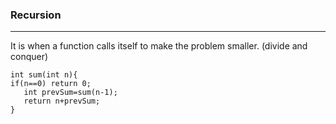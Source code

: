 ### Recursion 

---

It is when a function calls itself to make the problem smaller. (divide and conquer)

```cp
int sum(int n){
if(n==0) return 0;
   int prevSum=sum(n-1);
   return n+prevSum;
}
```




